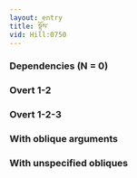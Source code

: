 ```yaml
---
layout: entry
title: སྟོས་
vid: Hill:0750
---
```

### Dependencies (N = 0)


### Overt 1-2


### Overt 1-2-3


### With oblique arguments


### With unspecified obliques
